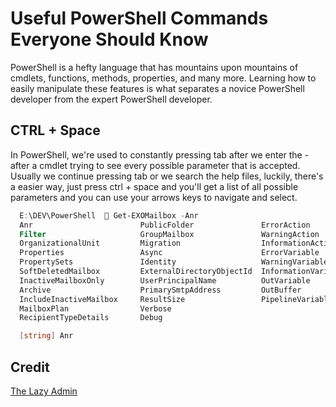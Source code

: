 # Useful PowerShell Commands Everyone Should Know

PowerShell is a hefty language that has mountains upon mountains of cmdlets, functions, methods, properties, and many more. Learning how to easily manipulate these features is what separates a novice PowerShell developer from the expert PowerShell developer.

## CTRL + Space

In PowerShell, we're used to constantly pressing tab after we enter the - after a cmdlet trying to see every possible parameter that is accepted. Usually we continue pressing tab or we search the help files, luckily, there's a easier way, just press ctrl + space and you'll get a list of all possible parameters and you can use your arrows keys to navigate and select. 

```PowerShell
  E:\DEV\PowerShell   Get-EXOMailbox -Anr
  Anr                        PublicFolder               ErrorAction
  Filter                     GroupMailbox               WarningAction
  OrganizationalUnit         Migration                  InformationAction
  Properties                 Async                      ErrorVariable
  PropertySets               Identity                   WarningVariable
  SoftDeletedMailbox         ExternalDirectoryObjectId  InformationVariable
  InactiveMailboxOnly        UserPrincipalName          OutVariable
  Archive                    PrimarySmtpAddress         OutBuffer
  IncludeInactiveMailbox     ResultSize                 PipelineVariable
  MailboxPlan                Verbose
  RecipientTypeDetails       Debug

  [string] Anr
```

## Credit

[The Lazy Admin](https://lazyadmin.nl/)

